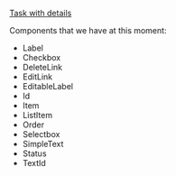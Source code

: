 [Task with details](https://github.com/GroceriStar/react-shopping-list-template/issues/66)

Components that we have at this moment:
- Label
- Checkbox
- DeleteLink
- EditLink
- EditableLabel
- Id
- Item
- ListItem
- Order
- Selectbox
- SimpleText
- Status
- TextId
